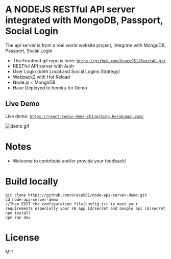 # A NODEJS RESTful API server integrated with MongoDB, Passport, Social Login
The api server is from a real world website project, integrate with MongoDB, Passport, Social Login

* The Frontend git repo is here: [`https://github.com/Grace951/ReactAU.git`](https://github.com/Grace951/ReactAU.git)
* RESTful API server with Auth 
* User Login (both Local and Social Logins Strategy)
* Webpack2 with Hot Reload
* Node.js + MongoDB 
* Have Deployed to heroku for Demo

## Live Demo 
Live demo: [`https://react-redux-demo-chingching.herokuapp.com/`](https://react-redux-demo-chingching.herokuapp.com/)

![demo gif](https://github.com/Grace951/node-api-server-demo/node-api-server-demo/raw/master/screenshot.png)


# Notes
* Welcome to contribute and/or provide your feedback!   

# Build locally
```
git clone https://github.com/Grace951/node-api-server-demo.git
cd node-api-server-demo
//Then EDIT the configuration file(config.js) to meet your requirements especially your FB app id/secret and Google api id/secret
npm install
npm run dev
```

# License
MIT
